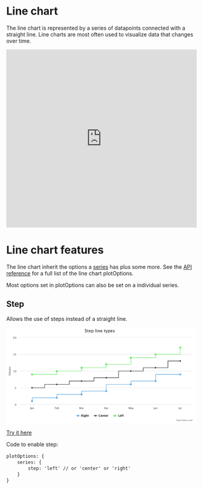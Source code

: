 # Line chart

The line chart is represented by a series of datapoints connected with a straight line. Line charts are most often used to visualize data that changes over time.

<iframe style="width: 100%; height: 470px; border: none;" src="https://www.highcharts.com/samples/embed/highcharts/demo/line-basic" allow="fullscreen"></iframe>

# Line chart features

The line chart inherit the options a [series](https://highcharts.com/docs/chart-concepts/series) has plus some more. See the [API reference](https://api.highcharts.com/highcharts/plotOptions.line) for a full list of the line chart plotOptions.

Most options set in plotOptions can also be set on a individual series.

## Step

Allows the use of steps instead of a straight line.

![step_demo.png](step_demo.png)

[Try it here](https://jsfiddle.net/gh/get/library/pure/highcharts/highcharts/tree/master/samples/highcharts/plotoptions/line-step/)

Code to enable step:

    plotOptions: {
        series: {
            step: 'left' // or 'center' or 'right'
        }
    }
